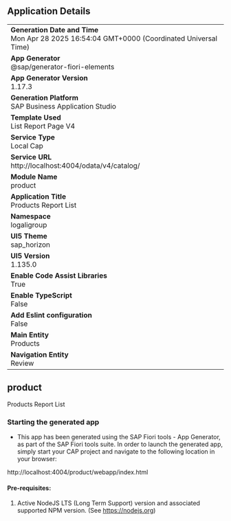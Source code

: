## Application Details
|               |
| ------------- |
|**Generation Date and Time**<br>Mon Apr 28 2025 16:54:04 GMT+0000 (Coordinated Universal Time)|
|**App Generator**<br>@sap/generator-fiori-elements|
|**App Generator Version**<br>1.17.3|
|**Generation Platform**<br>SAP Business Application Studio|
|**Template Used**<br>List Report Page V4|
|**Service Type**<br>Local Cap|
|**Service URL**<br>http://localhost:4004/odata/v4/catalog/|
|**Module Name**<br>product|
|**Application Title**<br>Products Report List|
|**Namespace**<br>logaligroup|
|**UI5 Theme**<br>sap_horizon|
|**UI5 Version**<br>1.135.0|
|**Enable Code Assist Libraries**<br>True|
|**Enable TypeScript**<br>False|
|**Add Eslint configuration**<br>False|
|**Main Entity**<br>Products|
|**Navigation Entity**<br>Review|

## product

Products Report List

### Starting the generated app

-   This app has been generated using the SAP Fiori tools - App Generator, as part of the SAP Fiori tools suite.  In order to launch the generated app, simply start your CAP project and navigate to the following location in your browser:

http://localhost:4004/product/webapp/index.html

#### Pre-requisites:

1. Active NodeJS LTS (Long Term Support) version and associated supported NPM version.  (See https://nodejs.org)


